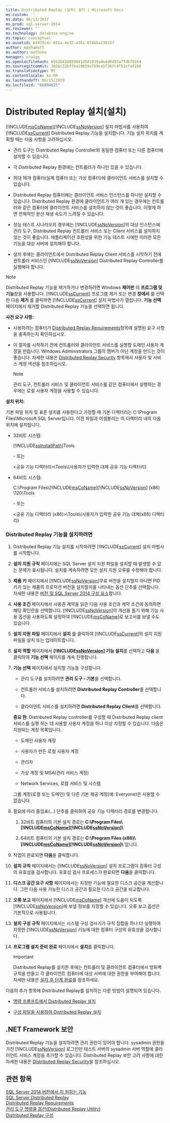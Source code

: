 ```yaml
---
title: Distributed Replay (설치) 설치 | Microsoft Docs
ms.custom: ''
ms.date: 06/13/2017
ms.prod: sql-server-2014
ms.reviewer: ''
ms.technology: database-engine
ms.topic: conceptual
ms.assetid: 64479cdc-661a-4e32-a381-8f8b5a238337
author: mashamsft
ms.author: mathoma
manager: craigg
ms.openlocfilehash: b5b2b43d899041d501039ade4d0493a7fdbf0164
ms.sourcegitcommit: 3026c22b7fba19059a769ea5f367c4f51efaf286
ms.translationtype: MT
ms.contentlocale: ko-KR
ms.lasthandoff: 06/15/2019
ms.locfileid: "66094625"
---
```

# <a name="install-distributed-replay-setup"></a>Distributed Replay 설치(설치)
  [!INCLUDE[msCoName](../../includes/msconame-md.md)][!INCLUDE[ssNoVersion](../../includes/ssnoversion-md.md)] 설치 마법사를 사용하여 [!INCLUDE[ssCurrent](../../includes/sscurrent-md.md)] Distributed Replay 기능을 설치합니다. 기능 설치 위치를 계획할 때는 다음 사항을 고려하십시오.  
  
-   관리 도구는 Distributed Replay Controller와 동일한 컴퓨터 또는 다른 컴퓨터에 설치할 수 있습니다.  
  
-   각 Distributed Replay 환경에는 컨트롤러가 하나만 있을 수 있습니다.  
  
-   최대 16개 컴퓨터(실제 컴퓨터 또는 가상 컴퓨터)에 클라이언트 서비스를 설치할 수 있습니다.  
  
-   Distributed Replay 컴퓨터에는 클라이언트 서비스 인스턴스를 하나만 설치할 수 있습니다. Distributed Replay 환경에 클라이언트가 여러 개 있는 경우에는 컨트롤러와 같은 컴퓨터에 클라이언트 서비스를 설치하지 않는 것이 좋습니다. 이렇게 하면 전체적인 분산 재생 속도가 느려질 수 있습니다.  
  
-   성능 테스트 시나리오의 경우에는 [!INCLUDE[ssNoVersion](../../includes/ssnoversion-md.md)]의 대상 인스턴스에 관리 도구, Distributed Replay 컨트롤러 서비스 또는 Client 서비스를 설치하지 않는 것이 좋습니다. 애플리케이션 호환성을 위한 기능 테스트 시에만 이러한 모든 기능을 대상 서버에 설치해야 합니다.  
  
-   설치 후에는 클라이언트에서 Distributed Replay  Client 서비스를 시작하기 전에 컨트롤러 서비스인 [!INCLUDE[ssNoVersion](../../includes/ssnoversion-md.md)] Distributed Replay Controller를 실행해야 합니다.  
  
> [!NOTE]  
>  Distributed Replay 기능을 제거하거나 변경하려면 Windows **제어판** 의 **프로그램 및 기능**창을 사용합니다. [!INCLUDE[ssCurrent](../../includes/sscurrent-md.md)] 프로그램 제거 또는 변경 **창에서** 를 선택한 다음 **제거** 를 클릭하면 [!INCLUDE[ssCurrent](../../includes/sscurrent-md.md)] 설치 마법사가 열립니다. **기능 선택** 페이지에서 제거할 Distributed Replay 기능을 선택하면 됩니다.  
  
 **사전 요구 사항:**  
  
-   사용하려는 컴퓨터가 [Distributed Replay Requirements](../../tools/sql-server-profiler/replay-requirements.md)항목에 설명된 요구 사항을 충족하는지 확인하십시오.  
  
-   이 절차를 시작하기 전에 컨트롤러와 클라이언트 서비스를 실행할 도메인 사용자 계정을 만듭니다. Windows Administrators 그룹의 멤버가 아닌 계정을 만드는 것이 좋습니다. 자세한 내용은 [Distributed Replay Security](../../tools/distributed-replay/distributed-replay-security.md) 항목에서 사용자 및 서비스 계정 섹션을 참조하십시오.  
  
    > [!NOTE]  
    >  관리 도구, 컨트롤러 서비스 및 클라이언트 서비스를 같은 컴퓨터에서 실행하는 경우에는 로컬 사용자 계정을 사용할 수 있습니다.  
  
 **설치 위치:**  
  
 기본 파일 위치 및 표준 설치를 사용한다고 가정할 때 기본 디렉터리는 C:\Program Files\Microsoft SQL Server입니다. 이진 파일과 어셈블리는 이 디렉터리 내의 다음 위치에 설치됩니다.  
  
-   32비트 시스템:  
  
     [!INCLUDE[ssInstallPath](../../includes/ssinstallpath-md.md)]Tools  
  
     \- 또는  
  
     \<공유 기능 디렉터리>\Tools\\(사용자가 입력한 대체 공유 기능 디렉터리)  
  
-   64비트 시스템:  
  
     C:\Program Files\\[!INCLUDE[msCoName](../../includes/msconame-md.md)][!INCLUDE[ssNoVersion](../../includes/ssnoversion-md.md)] (x86) \120\Tools  
  
     \- 또는  
  
     \<공유 기능 디렉터리 (x86)>\Tools\\(사용자가 입력한 공유 기능 대체(x86) 디렉터리)  
  
### <a name="to-install-distributed-replay-features"></a>Distributed Replay 기능을 설치하려면  
  
1.  Distributed Replay 기능 설치를 시작하려면 [!INCLUDE[ssCurrent](../../includes/sscurrent-md.md)] 설치 마법사를 시작합니다.  
  
2.  **설치 지원 규칙** 페이지에는 SQL Server 설치 지원 파일을 설치할 때 발생할 수 있는 문제가 표시됩니다. 설치를 계속하려면 모든 설치 지원 오류를 수정해야 합니다.  
  
3.  **제품 키** 페이지에서 [!INCLUDE[ssNoVersion](../../includes/ssnoversion-md.md)]무료 버전을 설치할지 아니면 PID 키가 있는 제품의 프로덕션 버전을 설치할지를 나타내는 옵션 단추를 선택합니다. 자세한 내용은 [버전 및 SQL Server 2014 구성 요소](../editions-and-components-of-sql-server-2016.md)합니다.  
  
4.  **사용 조건** 페이지에서 사용권 계약을 읽은 다음 사용 조건과 계약 조건에 동의하면 해당 확인란을 선택합니다. [!INCLUDE[ssNoVersion](../../includes/ssnoversion-md.md)]의 개선을 돕기 위해 기능 사용 옵션을 사용하도록 설정하여 [!INCLUDE[msCoName](../../includes/msconame-md.md)]로 보고서를 보낼 수도 있습니다.  
  
5.  **설치 지원 파일** 페이지에서 **설치** 를 클릭하여 [!INCLUDE[ssCurrent](../../includes/sscurrent-md.md)]의 설치 지원 파일을 설치 또는 업데이트합니다.  
  
6.  **설치 역할** 페이지에서 **[!INCLUDE[ssNoVersion](../../includes/ssnoversion-md.md)] 기능 설치**를 선택하고 **다음** 을 클릭하여 **기능 선택** 페이지를 계속 진행합니다.  
  
7.  **기능 선택** 페이지에서 설치할 기능을 구성합니다.  
  
    -   관리 도구를 설치하려면 **관리 도구 - 기본**을 선택합니다.  
  
    -   컨트롤러 서비스를 설치하려면 **Distributed Replay Controller**를 선택합니다.  
  
    -   클라이언트 서비스를 설치하려면 **Distributed Replay Client**를 선택합니다.  
  
     **중요 한**: Distributed Replay controller를 구성할 때 Distributed Replay client 서비스를 실행 하는 데 사용할 사용자 계정을 하나 이상 지정할 수 있습니다. 다음은 지원되는 계정 목록입니다.  
  
    -   도메인 사용자 계정  
  
    -   사용자가 만든 로컬 사용자 계정  
  
    -   관리자  
  
    -   가상 계정 및 MSA(관리 서비스 계정)  
  
    -   Network Services, 로컬 서비스 및 시스템  
  
     그룹 계정(로컬 또는 도메인) 및 다른 기본 제공 계정(예: Everyone)은 사용할 수 없습니다.  
  
8.  필요에 따라 줄임표(...) 단추를 클릭하여 공유 기능 디렉터리 경로를 변경합니다.  
  
    1.  32비트 컴퓨터의 기본 설치 경로는 **C:\Program Files\\[!INCLUDE[msCoName](../../includes/msconame-md.md)][!INCLUDE[ssNoVersion](../../includes/ssnoversion-md.md)]\\**  
  
    2.  64비트 컴퓨터의 기본 설치 경로는 **C:\Program Files (x86)\\[!INCLUDE[msCoName](../../includes/msconame-md.md)][!INCLUDE[ssNoVersion](../../includes/ssnoversion-md.md)]\\** 입니다.  
  
9. 작업이 완료되면 **다음**을 클릭합니다.  
  
10. **설치 규칙** 페이지에서는 [!INCLUDE[ssNoVersion](../../includes/ssnoversion-md.md)] 설치 프로그램이 컴퓨터 구성의 유효성을 검사합니다. 유효성 검사 프로세스가 완료되면 **다음**을 클릭합니다.  
  
11. **디스크 공간 요구 사항** 페이지에서는 지정한 기능에 필요한 디스크 공간을 계산합니다. 그런 다음 사용 가능한 디스크 공간과 필요한 디스크 공간을 비교합니다.  
  
12. **오류 보고** 페이지에서 [!INCLUDE[msCoName](../../includes/msconame-md.md)] 개선에 도움이 되도록 [!INCLUDE[ssNoVersion](../../includes/ssnoversion-md.md)]에 보낼 정보를 지정할 수 있습니다. 오류 보고 옵션은 기본적으로 사용됩니다.  
  
13. **설치 구성 규칙** 페이지에서는 시스템 구성 검사기가 규칙 집합을 하나 더 실행하여 지정한 [!INCLUDE[ssNoVersion](../../includes/ssnoversion-md.md)] 기능에 대한 컴퓨터 구성의 유효성을 검사합니다.  
  
14. **프로그램 설치 준비 완료** 페이지에서 **설치**를 클릭합니다.  
  
    > [!IMPORTANT]  
    >  Distributed Replay를 설치한 후에는 컨트롤러 및 클라이언트 컴퓨터에서 방화벽 규칙을 만들고 각 클라이언트 컴퓨터에 대상 서버에 대한 권한을 부여해야 합니다. 자세한 내용은 [설치 후 단계 완료](../../tools/distributed-replay/complete-the-post-installation-steps.md)를 참조하세요.  
  
 다음의 추가 항목에 Distributed Replay를 설치하는 다른 방법이 설명되어 있습니다.  
  
-   [명령 프롬프트에서 Distributed Replay 설치](../../tools/distributed-replay/install-distributed-replay-overview.md)  
  
-   [구성 파일을 사용하여 Distributed Replay 설치](../../../2014/sql-server/install/install-distributed-replay-using-a-configuration-file.md)  
  
## <a name="net-framework-security"></a>.NET Framework 보안  
 Distributed Replay 기능을 설치하려면 관리 권한이 있어야 합니다. sysadmin 권한을 가진 [!INCLUDE[ssNoVersion](../../includes/ssnoversion-md.md)] 로그인만 테스트 서버의 sysadmin 서버 역할에 클라이언트 서비스 계정을 추가할 수 있습니다. Distributed Replay 보안 고려 사항에 대한 자세한 내용은 [Distributed Replay Security](../../tools/distributed-replay/distributed-replay-security.md)을 참조하십시오.  
  
## <a name="see-also"></a>관련 항목  
 [SQL Server 2014 버전에서 지 원하는 기능](../../../2014/getting-started/features-supported-by-the-editions-of-sql-server-2014.md)   
 [SQL Server Distributed Replay](../../tools/distributed-replay/sql-server-distributed-replay.md)   
 [Distributed Replay Requirements](../../tools/sql-server-profiler/replay-requirements.md)   
 [관리 도구 명령줄 옵션&#40;Distributed Replay Utility&#41;](../../tools/distributed-replay/administration-tool-command-line-options-distributed-replay-utility.md)   
 [Distributed Replay 구성](../../tools/distributed-replay/configure-distributed-replay.md)  
  
  
